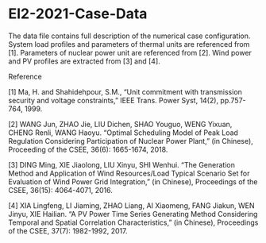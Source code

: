 # EI2-2021-Case-Data
The data file contains full description of the numerical case configuration. System load profiles and parameters of thermal units are referenced from [1]. Parameters of nuclear power unit are referenced from [2]. Wind power and PV profiles are extracted from [3] and [4].

Reference

[1] Ma, H. and Shahidehpour, S.M., “Unit commitment with transmission security and voltage constraints,” IEEE Trans. Power Syst, 14(2), pp.757-764, 1999.

[2] WANG Jun, ZHAO Jie, LIU Dichen, SHAO Youguo, WENG Yixuan, CHENG Renli, WANG Haoyu. “Optimal Scheduling Model of Peak Load Regulation Considering Participation of Nuclear Power Plant,” (in Chinese), Proceeding of the CSEE, 36(6): 1665-1674, 2018.

[3] DING Ming, XIE Jiaolong, LIU Xinyu, SHI Wenhui. “The Generation Method and Application of Wind Resources/Load Typical Scenario Set for Evaluation of Wind Power Grid Integration,” (in Chinese), Proceedings of the CSEE, 36(15): 4064-4071, 2016.

[4] XIA Lingfeng, LI Jiaming, ZHAO Liang, AI Xiaomeng, FANG Jiakun, WEN Jinyu, XIE Hailian. “A PV Power Time Series Generating Method Considering Temporal and Spatial Correlation Characteristics,” (in Chinese), Proceedings of the CSEE, 37(7): 1982-1992, 2017.
